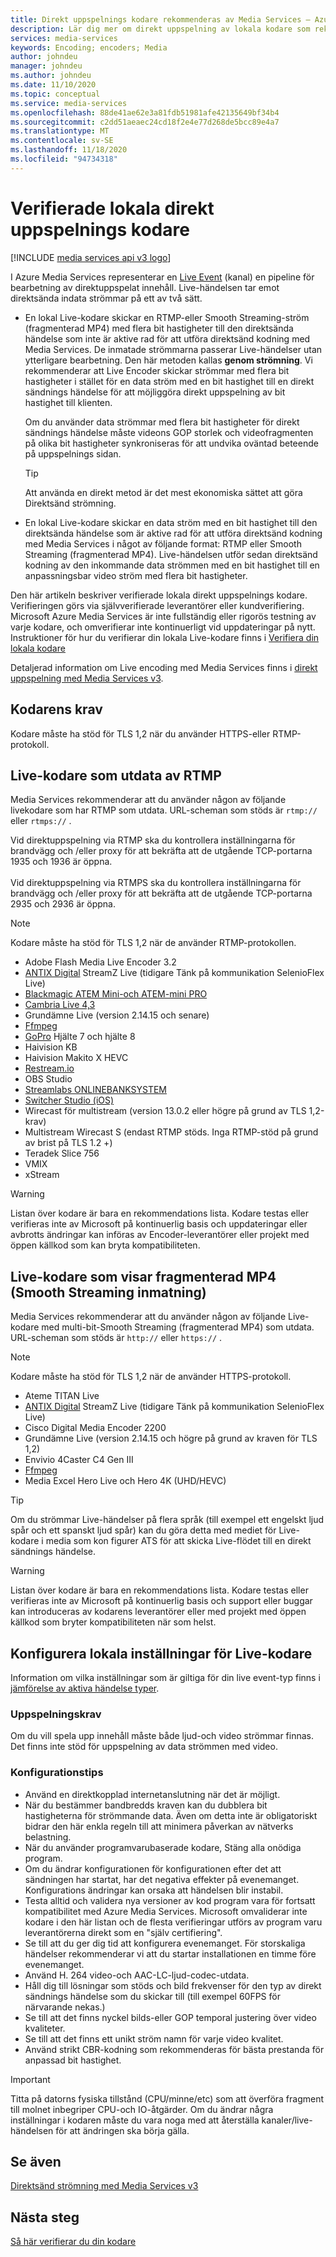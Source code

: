 ```yaml
---
title: Direkt uppspelnings kodare rekommenderas av Media Services – Azure | Microsoft Docs
description: Lär dig mer om direkt uppspelning av lokala kodare som rekommenderas av Media Services
services: media-services
keywords: Encoding; encoders; Media
author: johndeu
manager: johndeu
ms.author: johndeu
ms.date: 11/10/2020
ms.topic: conceptual
ms.service: media-services
ms.openlocfilehash: 88de41ae62e3a81fdb51981afe42135649bf34b4
ms.sourcegitcommit: c2dd51aeaec24cd18f2e4e77d268de5bcc89e4a7
ms.translationtype: MT
ms.contentlocale: sv-SE
ms.lasthandoff: 11/18/2020
ms.locfileid: "94734318"
---
```

# <a name="verified-on-premises-live-streaming-encoders"></a>Verifierade lokala direkt uppspelnings kodare

[!INCLUDE [media services api v3 logo](./includes/v3-hr.md)]

I Azure Media Services representerar en [Live Event](/rest/api/media/liveevents) (kanal) en pipeline för bearbetning av direktuppspelat innehåll. Live-händelsen tar emot direktsända indata strömmar på ett av två sätt.

* En lokal Live-kodare skickar en RTMP-eller Smooth Streaming-ström (fragmenterad MP4) med flera bit hastigheter till den direktsända händelse som inte är aktive rad för att utföra direktsänd kodning med Media Services. De inmatade strömmarna passerar Live-händelser utan ytterligare bearbetning. Den här metoden kallas **genom strömning**. Vi rekommenderar att Live Encoder skickar strömmar med flera bit hastigheter i stället för en data ström med en bit hastighet till en direkt sändnings händelse för att möjliggöra direkt uppspelning av bit hastighet till klienten. 

    Om du använder data strömmar med flera bit hastigheter för direkt sändnings händelse måste videons GOP storlek och videofragmenten på olika bit hastigheter synkroniseras för att undvika oväntad beteende på uppspelnings sidan.

  > [!TIP]
  > Att använda en direkt metod är det mest ekonomiska sättet att göra Direktsänd strömning.
 
* En lokal Live-kodare skickar en data ström med en bit hastighet till den direktsända händelse som är aktive rad för att utföra direktsänd kodning med Media Services i något av följande format: RTMP eller Smooth Streaming (fragmenterad MP4). Live-händelsen utför sedan direktsänd kodning av den inkommande data strömmen med en bit hastighet till en anpassningsbar video ström med flera bit hastigheter.

Den här artikeln beskriver verifierade lokala direkt uppspelnings kodare. Verifieringen görs via självverifierade leverantörer eller kundverifiering. Microsoft Azure Media Services är inte fullständig eller rigorös testning av varje kodare, och omverifierar inte kontinuerligt vid uppdateringar på nytt. Instruktioner för hur du verifierar din lokala Live-kodare finns i [Verifiera din lokala kodare](become-on-premises-encoder-partner.md)

Detaljerad information om Live encoding med Media Services finns i [direkt uppspelning med Media Services v3](live-streaming-overview.md).

## <a name="encoder-requirements"></a>Kodarens krav

Kodare måste ha stöd för TLS 1,2 när du använder HTTPS-eller RTMP-protokoll.

## <a name="live-encoders-that-output-rtmp"></a>Live-kodare som utdata av RTMP

Media Services rekommenderar att du använder någon av följande livekodare som har RTMP som utdata. URL-scheman som stöds är `rtmp://` eller `rtmps://` .

Vid direktuppspelning via RTMP ska du kontrollera inställningarna för brandvägg och /eller proxy för att bekräfta att de utgående TCP-portarna 1935 och 1936 är öppna.<br/><br/>
Vid direktuppspelning via RTMPS ska du kontrollera inställningarna för brandvägg och /eller proxy för att bekräfta att de utgående TCP-portarna 2935 och 2936 är öppna.

> [!NOTE]
> Kodare måste ha stöd för TLS 1,2 när de använder RTMP-protokollen.

- Adobe Flash Media Live Encoder 3.2
- [ANTIX Digital](http://www.antixdigital.com/) StreamZ Live (tidigare Tänk på kommunikation SelenioFlex Live)
- [Blackmagic ATEM Mini-och ATEM-mini PRO](https://www.blackmagicdesign.com/products/atemmini)
- [Cambria Live 4,3](https://www.capellasystems.net/products/cambria-live/)
- Grundämne Live (version 2.14.15 och senare)
- [Ffmpeg](https://www.ffmpeg.org)
- [GoPro](https://gopro.com/help/articles/block/getting-started-with-live-streaming) Hjälte 7 och hjälte 8
- Haivision KB
- Haivision Makito X HEVC
- [Restream.io](https://restream.io/)
- OBS Studio
- [Streamlabs ONLINEBANKSYSTEM](https://streamlabs.com/)
- [Switcher Studio (iOS)](https://www.switcherstudio.com/)
- Wirecast för multistream (version 13.0.2 eller högre på grund av TLS 1,2-krav)
- Multistream Wirecast S (endast RTMP stöds. Inga RTMP-stöd på grund av brist på TLS 1.2 +)
- Teradek Slice 756
- VMIX
- xStream

> [!WARNING]
> Listan över kodare är bara en rekommendations lista. Kodare testas eller verifieras inte av Microsoft på kontinuerlig basis och uppdateringar eller avbrotts ändringar kan införas av Encoder-leverantörer eller projekt med öppen källkod som kan bryta kompatibiliteten. 

## <a name="live-encoders-that-output-fragmented-mp4-smooth-streaming-ingest"></a>Live-kodare som visar fragmenterad MP4 (Smooth Streaming inmatning)

Media Services rekommenderar att du använder någon av följande Live-kodare med multi-bit-Smooth Streaming (fragmenterad MP4) som utdata. URL-scheman som stöds är `http://` eller `https://` .

> [!NOTE]
> Kodare måste ha stöd för TLS 1,2 när de använder HTTPS-protokoll.

- Ateme TITAN Live
- [ANTIX Digital](http://www.antixdigital.com/) StreamZ Live (tidigare Tänk på kommunikation SelenioFlex Live)
- Cisco Digital Media Encoder 2200
- Grundämne Live (version 2.14.15 och högre på grund av kraven för TLS 1,2)
- Envivio 4Caster C4 Gen III 
- [Ffmpeg](https://www.ffmpeg.org)
- Media Excel Hero Live och Hero 4K (UHD/HEVC)

> [!TIP]
>  Om du strömmar Live-händelser på flera språk (till exempel ett engelskt ljud spår och ett spanskt ljud spår) kan du göra detta med mediet för Live-kodare i media som kon figurer ATS för att skicka Live-flödet till en direkt sändnings händelse.

> [!WARNING]
> Listan över kodare är bara en rekommendations lista. Kodare testas eller verifieras inte av Microsoft på kontinuerlig basis och support eller buggar kan introduceras av kodarens leverantörer eller med projekt med öppen källkod som bryter kompatibiliteten när som helst. 

## <a name="configuring-on-premises-live-encoder-settings"></a>Konfigurera lokala inställningar för Live-kodare

Information om vilka inställningar som är giltiga för din live event-typ finns i [jämförelse av aktiva händelse typer](live-event-types-comparison.md).

### <a name="playback-requirements"></a>Uppspelningskrav

Om du vill spela upp innehåll måste både ljud-och video strömmar finnas. Det finns inte stöd för uppspelning av data strömmen med video.

### <a name="configuration-tips"></a>Konfigurationstips

- Använd en direktkopplad internetanslutning när det är möjligt.
- När du bestämmer bandbredds kraven kan du dubblera bit hastigheterna för strömmande data. Även om detta inte är obligatoriskt bidrar den här enkla regeln till att minimera påverkan av nätverks belastning.
- När du använder programvarubaserade kodare, Stäng alla onödiga program.
- Om du ändrar konfigurationen för konfigurationen efter det att sändningen har startat, har det negativa effekter på evenemanget. Konfigurations ändringar kan orsaka att händelsen blir instabil. 
- Testa alltid och validera nya versioner av kod program vara för fortsatt kompatibilitet med Azure Media Services. Microsoft omvaliderar inte kodare i den här listan och de flesta verifieringar utförs av program varu leverantörerna direkt som en "själv certifiering".
- Se till att du ger dig tid att konfigurera evenemanget. För storskaliga händelser rekommenderar vi att du startar installationen en timme före evenemanget.
- Använd H. 264 video-och AAC-LC-ljud-codec-utdata.
- Håll dig till lösningar som stöds och bild frekvenser för den typ av direkt sändnings händelse som du skickar till (till exempel 60FPS för närvarande nekas.)
- Se till att det finns nyckel bilds-eller GOP temporal justering över video kvaliteter.
- Se till att det finns ett unikt ström namn för varje video kvalitet.
- Använd strikt CBR-kodning som rekommenderas för bästa prestanda för anpassad bit hastighet.

> [!IMPORTANT]
> Titta på datorns fysiska tillstånd (CPU/minne/etc) som att överföra fragment till molnet inbegriper CPU-och IO-åtgärder. Om du ändrar några inställningar i kodaren måste du vara noga med att återställa kanaler/live-händelsen för att ändringen ska börja gälla.

## <a name="see-also"></a>Se även

[Direktsänd strömning med Media Services v3](live-streaming-overview.md)

## <a name="next-steps"></a>Nästa steg

[Så här verifierar du din kodare](become-on-premises-encoder-partner.md)
